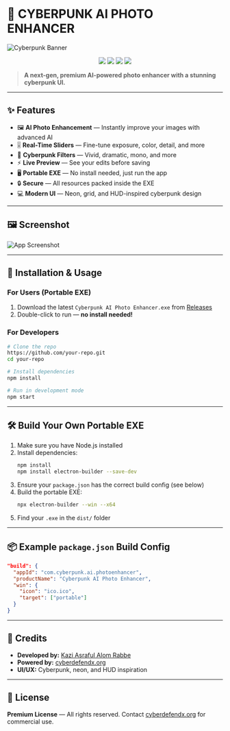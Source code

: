 # 🚀 CYBERPUNK AI PHOTO ENHANCER

![Cyberpunk Banner](https://via.placeholder.com/900x180/0a0a1a/00f3ff?text=Cyberpunk+AI+Photo+Enhancer)

<p align="center">
  <img src="https://img.shields.io/badge/version-1.0.0-blue?style=flat-square" />
  <img src="https://img.shields.io/badge/license-Premium-purple?style=flat-square" />
  <img src="https://img.shields.io/badge/platform-Windows%2010%2B-blueviolet?style=flat-square" />
  <img src="https://img.shields.io/badge/built%20with-Electron-2ea44f?logo=electron&logoColor=white&style=flat-square" />
</p>

> **A next-gen, premium AI-powered photo enhancer with a stunning cyberpunk UI.**

---

## ✨ Features

- 🖼️ **AI Photo Enhancement** — Instantly improve your images with advanced AI
- 🎚️ **Real-Time Sliders** — Fine-tune exposure, color, detail, and more
- 🎨 **Cyberpunk Filters** — Vivid, dramatic, mono, and more
- ⚡ **Live Preview** — See your edits before saving
- 🖥️ **Portable EXE** — No install needed, just run the app
- 🔒 **Secure** — All resources packed inside the EXE
- 💻 **Modern UI** — Neon, grid, and HUD-inspired cyberpunk design

---

## 🖼️ Screenshot

![App Screenshot](https://via.placeholder.com/900x500/181a2b/00f3ff?text=App+Screenshot+Here)

---

## 🚀 Installation & Usage

### For Users (Portable EXE)
1. Download the latest `Cyberpunk AI Photo Enhancer.exe` from [Releases](https://github.com/your-repo/releases)
2. Double-click to run — **no install needed!**

### For Developers
```bash
# Clone the repo
https://github.com/your-repo.git
cd your-repo

# Install dependencies
npm install

# Run in development mode
npm start
```

---

## 🛠️ Build Your Own Portable EXE

1. Make sure you have Node.js installed
2. Install dependencies:
   ```bash
   npm install
   npm install electron-builder --save-dev
   ```
3. Ensure your `package.json` has the correct build config (see below)
4. Build the portable EXE:
   ```bash
   npx electron-builder --win --x64
   ```
5. Find your `.exe` in the `dist/` folder

---

## 📦 Example `package.json` Build Config
```json
"build": {
  "appId": "com.cyberpunk.ai.photoenhancer",
  "productName": "Cyberpunk AI Photo Enhancer",
  "win": {
    "icon": "ico.ico",
    "target": ["portable"]
  }
}
```

---

## 🙏 Credits
- **Developed by:** [Kazi Asraful Alom Rabbe](https://t.me/kaziasrafulalomrabbe)
- **Powered by:** [cyberdefendx.org](https://cyberdefendx.org)
- **UI/UX:** Cyberpunk, neon, and HUD inspiration

---

## 📄 License

**Premium License** — All rights reserved. Contact [cyberdefendx.org](https://cyberdefendx.org) for commercial use.
